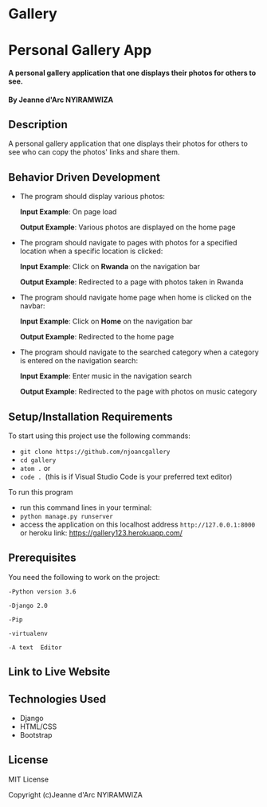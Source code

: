 # Gallery
# Personal Gallery App
#### A personal gallery application that one displays their photos for others to see.
#### By **Jeanne d'Arc NYIRAMWIZA**
## Description
A personal gallery application that one displays their photos for others to see who can copy the photos' links and share them.
## Behavior Driven Development
* The program should display various photos:

     **Input Example**: On page load

     **Output Example**: Various photos are displayed on the home page

* The program should navigate to pages with photos for a specified location when a specific location is clicked:

     **Input Example**: Click on **Rwanda** on the navigation bar

     **Output Example**: Redirected to a page with photos taken in Rwanda

* The program should navigate home page when home is clicked on the navbar:

     **Input Example**: Click on **Home** on the navigation bar

     **Output Example**: Redirected to the home page

* The program should navigate to the searched category when a category is entered on the navigation search:

    **Input Example**: Enter music in the navigation search

    **Output Example**: Redirected to the page with photos on music category

## Setup/Installation Requirements
To start using this project use the following commands:

* `git clone https://github.com/njoancgallery`
* `cd gallery`
* `atom .` or
* `code . `(this is if Visual Studio Code is your preferred text editor)

To run this program
* run this command lines in your terminal:
* `python manage.py runserver`
* access the application on this localhost address `http://127.0.0.1:8000`
or heroku link: https://gallery123.herokuapp.com/

## Prerequisites
You need the following to work on the project:

`-Python version 3.6`

`-Django 2.0`

`-Pip`

`-virtualenv`

`-A text  Editor`
## Link to Live Website


## Technologies Used
* Django
* HTML/CSS
* Bootstrap

## License
MIT License

Copyright (c)Jeanne d'Arc NYIRAMWIZA
